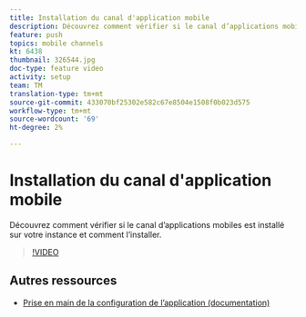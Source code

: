 ```yaml
---
title: Installation du canal d'application mobile
description: Découvrez comment vérifier si le canal d’applications mobiles est installé sur votre instance et comment l’installer.
feature: push
topics: mobile channels
kt: 6438
thumbnail: 326544.jpg
doc-type: feature video
activity: setup
team: TM
translation-type: tm+mt
source-git-commit: 433070bf25302e582c67e8504e1508f0b023d575
workflow-type: tm+mt
source-wordcount: '69'
ht-degree: 2%

---
```



# Installation du canal d&#39;application mobile

Découvrez comment vérifier si le canal d’applications mobiles est installé sur votre instance et comment l’installer.

>[!VIDEO](https://video.tv.adobe.com/v/326544?quality=12)

## Autres ressources

* [Prise en main de la configuration de l’application (documentation)](https://experienceleague.adobe.com/docs/campaign-classic/using/sending-messages/sending-push-notifications/configure-the-mobile-app/get-started-app-config.html?lang=en#installing-package-ios)
